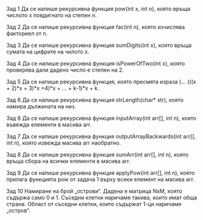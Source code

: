 Зад 1
Да се напише рекурсивнa функция pow(int x, int n), която връща числото x повдигнато на степен n.

Зад 2
Да се напише рекурсивнa функция fac(int n), която изчислява факториел от n.

Зад 3
Да се напише рекурсивнa функция sumDigits(int x), която връща сумата на цифрите на чилото x.

Зад 4
Да се напише рекурсивна функция isPowerOfTwo(int x), която проверява дали дадено число е степен на 2.

Зад 5
Да се напише рекурсивнa функция, която пресмята израза (... (((x + 2)*x + 3)*x +4)*x + ... + k-1)*x + k.

Зад 6
Да се напише рекурсивна функция strLength(char* str), която намира дължината на низ.

Зад 6
Да се напише рекурсивнa функция inputArray(int arr[], int n), която въвежда елементи в масива arr.

Зад 7
Да се напише рекурсивнa функция outputArrayBackwards(int arr[], int n), която извежда масива arr наобратно.

Зад 8
Да се напише рекурсивнa функция sumArr(int arr[], int n), която връща сбора на всички елементи в масива arr.

Зад 9
Да се напише рекурсивна функция applyPow(int arr[], int n), която прилага функцията pow от задача 1 върху всеки елемент на масива arr.

Зад 10
Намиране на брой „острови“. Дадена е матрица NxM, която съдържа само 0 и 1. Съседни клетки наричаме такива, които имат обща страна. Област от съседни клетки, които съдържат 1-ци наричаме „остров“.

